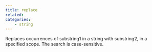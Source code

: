 ```yaml
---
title: replace
related:
categories:
    - string
---
```


Replaces occurrences of substring1 in a string with substring2,
        in a specified scope. The search is case-sensitive.